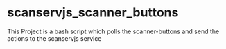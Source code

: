 # scanservjs_scanner_buttons
This Project is a bash script which polls the scanner-buttons and send the actions to the scanservjs service
